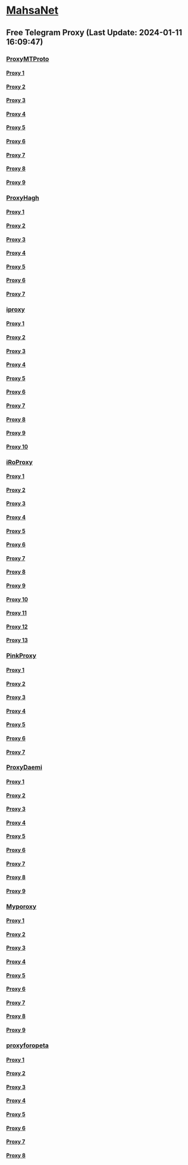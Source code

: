 
# [MahsaNet](https://t.me/mahsa_net)
## Free Telegram Proxy (Last Update: 2024-01-11 16:09:47)
### [ProxyMTProto](https://t.me/ProxyMTProto)
#### [Proxy 1](tg://proxy?server=167.235.229.216&port=7443&secret=AAAAAAAAAAAAAAAAAAAAABQ%3D)
#### [Proxy 2](tg://proxy?server=194.127.173.234&port=7980&secret=AAAAAAAAAAAAAAAAAAAAABQ%3D)
#### [Proxy 3](tg://proxy?server=49.13.33.229&port=7443&secret=AAAAAAAAAAAAAAAAAAAAABQ%3D)
#### [Proxy 4](tg://proxy?server=65.109.0.1&port=7443&secret=AAAAAAAAAAAAAAAAAAAAABQ%3D)
#### [Proxy 5](tg://proxy?server=49.13.173.80&port=7443&secret=AAAAAAAAAAAAAAAAAAAAACQ=)
#### [Proxy 6](tg://proxy?server=49.13.146.8&port=7980&secret=AAAAAAAAAAAAAAAAAAAAABQ%3D)
#### [Proxy 7](tg://proxy?server=49.13.121.66&port=7980&secret=AAAAAAAAAAAAAAAAAAAAABQ%3D)
#### [Proxy 8](tg://proxy?server=95.216.59.186&port=8443&secret=FgMBAgABAAH8AwOG4kw63Q%3D%3D)
#### [Proxy 9](tg://proxy?server=195.201.223.30&port=7443&secret=FgMBAgABAAH8AwOG4kw63Q==)
### [ProxyHagh](https://t.me/ProxyHagh)
#### [Proxy 1](tg://proxy?server=95.216.59.188&port=8443&secret=FgMBAgABAAH8AwOG4kw63Q%3D%3D)
#### [Proxy 2](tg://proxy?server=95.216.59.188&port=8443&secret=FgMBAgABAAH8AwOG4kw63Q%3D%3D)
#### [Proxy 3](tg://proxy?server=95.216.59.188&port=8443&secret=FgMBAgABAAH8AwOG4kw63Q%3D%3D)
#### [Proxy 4](tg://proxy?server=95.216.59.188&port=8443&secret=FgMBAgABAAH8AwOG4kw63Q%3D%3D)
#### [Proxy 5](tg://proxy?server=95.216.59.188&port=8443&secret=FgMBAgABAAH8AwOG4kw63Q%3D%3D)
#### [Proxy 6](tg://proxy?server=95.216.59.188&port=8443&secret=FgMBAgABAAH8AwOG4kw63Q%3D%3D)
#### [Proxy 7](tg://proxy?server=95.216.59.188&port=8443&secret=FgMBAgABAAH8AwOG4kw63Q%3D%3D)
### [iproxy](https://t.me/iproxy)
#### [Proxy 1](tg://proxy?server=148.251.224.177&port=8085&secret=FgMBAgABAAH8AwOG4kw63Q==)
#### [Proxy 2](tg://proxy?server=148.251.224.180&port=8085&secret=FgMBAgABAAH8AwOG4kw63Q==)
#### [Proxy 3](tg://proxy?server=148.251.224.177&port=8085&secret=FgMBAgABAAH8AwOG4kw63Q==)
#### [Proxy 4](tg://proxy?server=148.251.29.121&port=8085&secret=FgMBAgABAAH8AwOG4kw63Q==)
#### [Proxy 5](tg://proxy?server=148.251.243.22&port=8085&secret=FgMBAgABAAH8AwOG4kw63Q==)
#### [Proxy 6](tg://proxy?server=185.222.28.176&port=8085&secret=FgMBAgABAAH8AwOG4kw63Q==)
#### [Proxy 7](tg://proxy?server=162.55.101.225&port=8085&secret=FgMBAgABAAH8AwOG4kw63Q==)
#### [Proxy 8](tg://proxy?server=89.41.181.118&port=443&secret=ee1603010200010001fc030386e24c3add76616e2e6e616a76612e636f6d)
#### [Proxy 9](tg://proxy?server=185.222.28.251&port=8085&secret=FgMBAgABAAH8AwOG4kw63Q==)
#### [Proxy 10](tg://proxy?server=148.251.224.180&port=8085&secret=FgMBAgABAAH8AwOG4kw63Q==)
### [iRoProxy](https://t.me/iRoProxy)
#### [Proxy 1](tg://proxy?server=95.211.175.247&port=443&secret=FgMBAgABAAH8AwOG4kw63Q%3D%3D)
#### [Proxy 2](tg://proxy?server=178.162.159.86&port=443&secret=FgMBAgABAAH8AwOG4kw63Q%3D%3D)
#### [Proxy 3](tg://proxy?server=212.7.211.48&port=443&secret=FgMBAgABAAH8AwOG4kw63Q%3D%3D)
#### [Proxy 4](tg://proxy?server=5.79.84.211&port=443&secret=FgMBAgABAAH8AwOG4kw63Q%3D%3D)
#### [Proxy 5](tg://proxy?server=37.48.124.10&port=443&secret=FgMBAgABAAH8AwOG4kw63Q%3D%3D)
#### [Proxy 6](tg://proxy?server=95.211.175.151&port=443&secret=FgMBAgABAAH8AwOG4kw63Q%3D%3D)
#### [Proxy 7](tg://proxy?server=37.48.68.103&port=443&secret=FgMBAgABAAH8AwOG4kw63Q%3D%3D)
#### [Proxy 8](tg://proxy?server=95.211.186.230&port=443&secret=FgMBAgABAAH8AwOG4kw63Q%3D%3D)
#### [Proxy 9](tg://proxy?server=81.171.1.236&port=443&secret=FgMBAgABAAH8AwOG4kw63Q%3D%3D)
#### [Proxy 10](tg://proxy?server=5.79.84.201&port=443&secret=FgMBAgABAAH8AwOG4kw63Q%3D%3D)
#### [Proxy 11](tg://proxy?server=94.75.250.15&port=443&secret=FgMBAgABAAH8AwOG4kw63Q%3D%3D)
#### [Proxy 12](tg://proxy?server=178.162.159.88&port=443&secret=FgMBAgABAAH8AwOG4kw63Q%3D%3D)
#### [Proxy 13](tg://proxy?server=178.63.67.53&port=443&secret=FgMBAgABAAH8AwOG4kw63Q%3D%3D)
### [PinkProxy](https://t.me/PinkProxy)
#### [Proxy 1](tg://proxy?server=148.251.243.22&port=8085&secret=FgMBAgABAAH8AwOG4kw63Q%3D%3D)
#### [Proxy 2](tg://proxy?server=185.222.28.251&port=8085&secret=FgMBAgABAAH8AwOG4kw63Q==)
#### [Proxy 3](tg://proxy?server=148.251.224.225&port=8085&secret=FgMBAgABAAH8AwOG4kw63Q==)
#### [Proxy 4](tg://proxy?server=185.222.28.251&port=8085&secret=FgMBAgABAAH8AwOG4kw63Q%3D%3D)
#### [Proxy 5](tg://proxy?server=144.76.54.85&port=8085&secret=FgMBAgABAAH8AwOG4kw63Q==)
#### [Proxy 6](tg://proxy?server=148.251.29.122&port=8085&secret=FgMBAgABAAH8AwOG4kw63Q==)
#### [Proxy 7](tg://proxy?server=cloudflare.com.nokia.com.co.uk.do_yo.want_to.clash_with.this.www.microsoft.com.there_is_no.place_like.localhost.www.bing.com.count_with_me.cyou.net.digikala.com.msn.com.bsi.enamad.ir.now_sudo.again_to_fight.everyone.i_am.the_internet.henry-pablica.baby.&port=4550&secret=AAAAAAAAAAAAAAAAAAAAAGQ=)
### [ProxyDaemi](https://t.me/ProxyDaemi)
#### [Proxy 1](tg://proxy?server=136.243.169.157&port=8085&secret=FgMBAgABAAH8AwOG4kw63Q%3D%3D)
#### [Proxy 2](tg://proxy?server=148.251.29.122&port=8085&secret=FgMBAgABAAH8AwOG4kw63Q==)
#### [Proxy 3](tg://proxy?server=194.127.173.234&port=7980&secret=AAAAAAAAAAAAAAAAAAAAABQ%3D)
#### [Proxy 4](tg://proxy?server=78.47.130.75&port=2024&secret=FgMBAgABAAH8AwOG4kw63Q%3D%3D)
#### [Proxy 5](tg://proxy?server=5.79.84.211&port=443&secret=FgMBAgABAAH8AwOG4kw63Q%3D%3D)
#### [Proxy 6](tg://proxy?server=23.88.37.205&port=8&secret=FgMBAgABAAH8AwOG4kw63Q%3D%3D)
#### [Proxy 7](tg://proxy?server=49.13.194.232&port=7443&secret=AAAAAAAAAAAAAAAAAAAAABQ=)
#### [Proxy 8](tg://proxy?server=159.69.85.222&port=443&secret=FgMBAgABAAH8AwOG4kw63Q==)
#### [Proxy 9](tg://proxy?server=194.127.173.235&port=7980&secret=AAAAAAAAAAAAAAAAAAAAABQ%3D)
### [Myporoxy](https://t.me/Myporoxy)
#### [Proxy 1](tg://proxy?server=cloudflare.com.nokia.com.co.uk.do_yo.want_to.clash_with.this.www.microsoft.com.there_is_no.place_like.localhost.www.bing.com.count_with_me.cyou.net.digikala.com.msn.com.bsi.enamad.ir.now_sudo.again_to_fight.everyone.i_am.the_internet.henry-pablica.baby.&port=4550&secret=AAAAAAAAAAAAAAAAAAAAAGQ=)
#### [Proxy 2](tg://proxy?server=Cloudflare.Com.Nokia.com.co.uk.do_yo.want_to.clash_with.this.www.microsoft.com.there_is_no.place_like.localhost.www.bing.com.count_with_me.cyou.net.digikala.again_to_fight.everyone.i_am.the_internet.irancell-ir-irancell-ir-irancell-ir-irancell-ir.baby&port=4550&secret=AAAAAAAAAAAAAAAAAAAAAGQ=)
#### [Proxy 3](tg://proxy?server=Cloudflare.com.nokia.com.co.uk.do_yo.want_to.clash_with.this.www.microsoft.com.there_is_no.place_like.localhost.www.bing.com.count_with_me.cyou.net.now_sudo.rm.again_to_fight.everyone.i_am.the_internet.chang-mang.sbs.&port=4550&secret=FpABAiIBhwH8AwOG42xL3Q==)
#### [Proxy 4](tg://proxy?server=Cloudflare.Com.Nokia.com.co.uk.do_yo.want_to.clash_with.this.www.microsoft.com.there_is_no.place_like.localhost.www.bing.com.count_with_me.cyou.net.digikala.again_to_fight.everyone.i_am.the_internet.irancell-ir-irancell-ir-irancell-ir-irancell-ir.baby&port=4550&secret=AAAAAAAAAAAAAAAAAAAAAGQ=)
#### [Proxy 5](tg://proxy?server=cloudflare.com.nokia.com.co.uk.do_yo.want_to.clash_with.this.www.microsoft.com.there_is_no.place_like.localhost.www.bing.com.count_with_me.cyou.net.digikala.com.msn.com.bsi.enamad.ir.now_sudo.again_to_fight.everyone.i_am.the_internet.henry-pablica.baby.&port=4550&secret=AAAAAAAAAAAAAAAAAAAAAGQ=)
#### [Proxy 6](tg://proxy?server=Cloudflare.com.nokia.com.co.uk.do_yo.want_to.clash_with.this.www.microsoft.com.there_is_no.place_like.localhost.www.bing.com.count_with_me.cyou.net.now_sudo.rm.again_to_fight.everyone.i_am.the_internet.chang-mang.sbs.&port=4550&secret=FpABAiIBhwH8AwOG42xL3Q==)
#### [Proxy 7](tg://proxy?server=cloudflare.com.nokia.com.co.uk.do_yo.want_to.clash_with.this.www.microsoft.com.there_is_no.place_like.localhost.www.bing.com.count_with_me.cyou.net.now_sudo.rm.again_to_fight.everyone.i_am.the_internet.chang-mang.sbs.&port=4550&secret=AAAAAAAAAAAAAAAAAAAAAGQ=)
#### [Proxy 8](tg://proxy?server=Cloudflare.Com.Nokia.com.co.uk.do_yo.want_to.clash_with.this.www.microsoft.com.there_is_no.place_like.localhost.www.bing.com.count_with_me.cyou.net.digikala.again_to_fight.everyone.i_am.the_internet.irancell-ir-irancell-ir-irancell-ir-irancell-ir.baby&port=4550&secret=AAAAAAAAAAAAAAAAAAAAAGQ=)
#### [Proxy 9](tg://proxy?server=cloudflare.com.nokia.com.co.uk.do_yo.want_to.clash_with.this.www.microsoft.com.there_is_no.place_like.localhost.www.bing.com.count_with_me.cyou.net.digikala.com.msn.com.bsi.enamad.ir.now_sudo.again_to_fight.everyone.i_am.the_internet.henry-pablica.baby.&port=4550&secret=AAAAAAAAAAAAAAAAAAAAAGQ=)
### [proxyforopeta](https://t.me/proxyforopeta)
#### [Proxy 1](tg://proxy?server=148.251.224.225&port=8085&secret=FgMBAgABAAH8AwOG4kw63Q==)
#### [Proxy 2](tg://proxy?server=95.216.59.186&port=8443&secret=FgMBAgABAAH8AwOG4kw63Q%3D%3D)
#### [Proxy 3](tg://proxy?server=162.55.101.225&port=8085&secret=FgMBAgABAAH8AwOG4kw63Q==)
#### [Proxy 4](tg://proxy?server=37.27.25.135&port=443&secret=3fQ1mpsyX_HR5QhN8OD3U3s)
#### [Proxy 5](tg://proxy?server=89.41.181.118&port=443&secret=ee1603010200010001fc030386e24c3add76616e2e6e616a76612e636f6d)
#### [Proxy 6](tg://proxy?server=194.127.173.235&port=7980&secret=AAAAAAAAAAAAAAAAAAAAABQ%3D)
#### [Proxy 7](tg://proxy?server=88.99.191.241&port=7443&secret=FgMBAgABAAH8AwOG4kw63Q%3D%3D)
#### [Proxy 8](tg://proxy?server=213.227.144.88&port=443&secret=FgMBAgABAAH8AwOG4kw63Q%3D%3D)

    